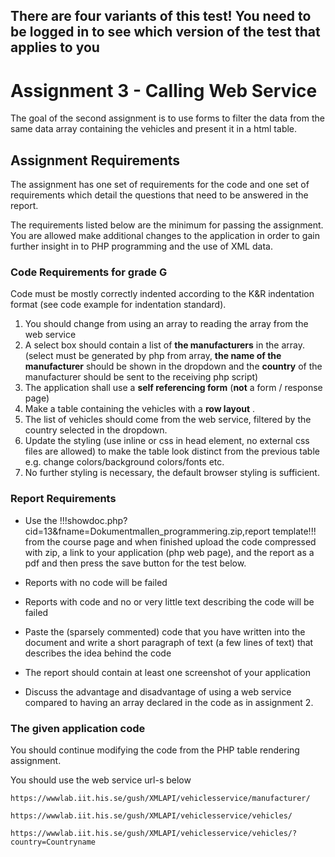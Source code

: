## There are four variants of this test! You need to be logged in to see which version of the test that applies to you

# Assignment 3 - Calling Web Service
The goal of the second assignment is to use forms to filter the data from the same data array containing the vehicles and present it in a html table.

## Assignment Requirements
The assignment has one set of requirements for the code and one set of requirements which detail the questions that need to be answered in the report.

The requirements listed below are the minimum for passing the assignment. You are allowed make additional changes to the application in order to gain further insight in to PHP programming and the use of XML data.

### Code Requirements for grade G

Code must be mostly correctly indented according to the K&R indentation format (see code example for indentation standard).

1. You should change from using an array to reading the array from the web service
2. A select box should contain a list of **the manufacturers** in the array. (select must be generated by php from array, **the name of the manufacturer** should be shown in the dropdown and the **country** of the manufacturer should be sent to the receiving php script)
3. The application shall use a **self referencing form** (**not** a form / response page)
4. Make a table containing the vehicles with a **row layout** .
5. The list of vehicles should come from the web service, filtered by the country selected in the dropdown.
6. Update the styling (use inline or css in head element, no external css files are allowed) to make the table look distinct from the previous table e.g. change colors/background colors/fonts etc.
7. No further styling is necessary, the default browser styling is sufficient.

### Report Requirements
* Use the !!!showdoc.php?cid=13&fname=Dokumentmallen_programmering.zip,report template!!! from the course page and when finished upload the code compressed with zip, a link to your application (php web page), and the report as a pdf and then press the save button for the test below.
* Reports with no code will be failed
* Reports with code and no or very little text describing the code will be failed
* Paste the (sparsely commented) code that you have written into the document and write a short paragraph of text (a few lines of text) that describes the idea behind the code
* The report should contain at least one screenshot of your application

* Discuss the advantage and disadvantage of using a web service compared to having an array declared in the code as in assignment 2.

### The given application code

You should continue modifying the code from the PHP table rendering assignment.

You should use the web service url-s below

~~~
https://wwwlab.iit.his.se/gush/XMLAPI/vehiclesservice/manufacturer/

https://wwwlab.iit.his.se/gush/XMLAPI/vehiclesservice/vehicles/

https://wwwlab.iit.his.se/gush/XMLAPI/vehiclesservice/vehicles/?country=Countryname
~~~